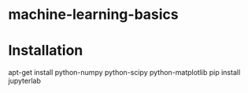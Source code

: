 # machine-learning-basics

# Installation
apt-get install python-numpy python-scipy python-matplotlib
pip install jupyterlab
